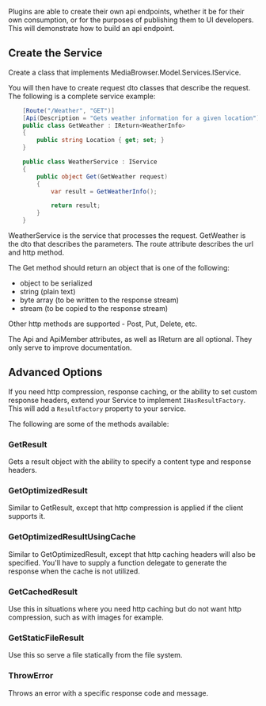 Plugins are able to create their own api endpoints, whether it be for their own consumption, or for the purposes of publishing them to UI developers. This will demonstrate how to build an api endpoint.

## Create the Service
Create a class that implements MediaBrowser.Model.Services.IService.

You will then have to create request dto classes that describe the request. The following is a complete service example:


```c#
    [Route("/Weather", "GET")]
    [Api(Description = "Gets weather information for a given location")]
    public class GetWeather : IReturn<WeatherInfo>
    {
        public string Location { get; set; }
    }

    public class WeatherService : IService
    {
        public object Get(GetWeather request)
        {
            var result = GetWeatherInfo();

            return result;
        }
    }
```

WeatherService is the service that processes the request. GetWeather is the dto that describes the parameters. The route attribute describes the url and http method.

The Get method should return an object that is one of the following:

* object to be serialized
* string (plain text)
* byte array (to be written to the response stream)
* stream (to be copied to the response stream)

Other http methods are supported - Post, Put, Delete, etc.

The Api and ApiMember attributes, as well as IReturn are all optional. They only serve to improve documentation.

## Advanced Options
If you need http compression, response caching, or the ability to set custom response headers, extend your Service to implement `IHasResultFactory`. This will add a `ResultFactory` property to your service. 

The following are some of the methods available:

### GetResult
Gets a result object with the ability to specify a content type and response headers.

### GetOptimizedResult
Similar to GetResult, except that http compression is applied if the client supports it.

### GetOptimizedResultUsingCache
Similar to GetOptimizedResult, except that http caching headers will also be specified. You'll have to supply a function delegate to generate the response when the cache is not utilized.

### GetCachedResult
Use this in situations where you need http caching but do not want http compression, such as with images for example.

### GetStaticFileResult
Use this so serve a file statically from the file system.

### ThrowError
Throws an error with a specific response code and message.